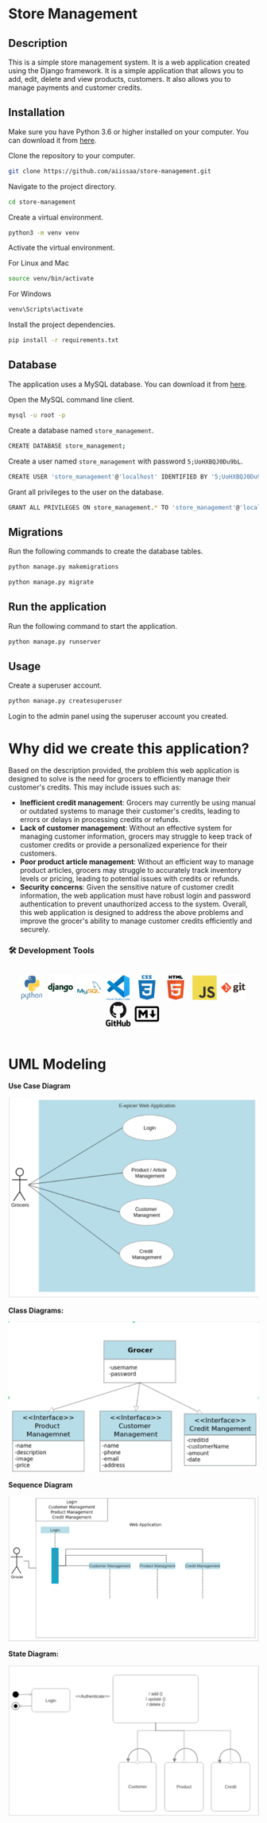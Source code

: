 # Store Management

## Description

This is a simple store management system. It is a web application created using the Django framework. It is a simple application that allows you to add, edit, delete and view products, customers. It also allows you to manage payments and customer credits.

## Installation
Make sure you have Python 3.6 or higher installed on your computer. You can download it from [here](https://www.python.org/downloads/).

Clone the repository to your computer.

```bash
git clone https://github.com/aiissaa/store-management.git
```

Navigate to the project directory.

```bash
cd store-management
```

Create a virtual environment.

```bash
python3 -m venv venv
```

Activate the virtual environment.

For Linux and Mac

```bash
source venv/bin/activate
```

For Windows

```bash
venv\Scripts\activate
```

Install the project dependencies.

```bash
pip install -r requirements.txt
```

## Database
The application uses a MySQL database. You can download it from [here](https://dev.mysql.com/downloads/mysql/).

Open the MySQL command line client.
```bash
mysql -u root -p
```
Create a database named `store_management`.

```bash
CREATE DATABASE store_management;
```

Create a user named `store_management` with password `5;UoHXBQJ0Du9bL`.

```bash
CREATE USER 'store_management'@'localhost' IDENTIFIED BY '5;UoHXBQJ0Du9bL';
```

Grant all privileges to the user on the database.

```bash
GRANT ALL PRIVILEGES ON store_management.* TO 'store_management'@'localhost';
```

## Migrations
Run the following commands to create the database tables.

```bash
python manage.py makemigrations
```
```bash
python manage.py migrate
```

## Run the application
Run the following command to start the application.

```bash
python manage.py runserver
```

## Usage
Create a superuser account.

```bash
python manage.py createsuperuser
```

Login to the admin panel using the superuser account you created.

# Why did we create this application?
Based on the description provided, the problem this web application is designed to solve is the need for grocers to efficiently manage their customer's credits. This may include issues such as:
- **Inefficient credit management**: Grocers may currently be using manual or outdated systems to manage their customer's credits, leading to errors or delays in processing credits or refunds.
- **Lack of customer management**: Without an effective system for managing customer information, grocers may struggle to keep track of customer credits or provide a personalized experience for their customers.
- **Poor product article management**: Without an efficient way to manage product articles, grocers may struggle to accurately track inventory levels or pricing, leading to potential issues with credits or refunds.
- **Security concerns**: Given the sensitive nature of customer credit information, the web application must have robust login and password authentication to prevent unauthorized access to the system.
Overall, this web application is designed to address the above problems and improve the grocer's ability to manage customer credits efficiently and securely.




### :hammer_and_wrench: Development Tools

<br>
<div align="center">
  <img src="https://github.com/devicons/devicon/blob/master/icons/python/python-original-wordmark.svg" title="Python" alt="Python" width="50" height="50"/>&nbsp;
  <img src="https://github.com/devicons/devicon/blob/master/icons/django/django-plain-wordmark.svg" title="Django" alt="Django" width="50" height="50"/>&nbsp;
  <img src="https://github.com/devicons/devicon/blob/master/icons/mysql/mysql-original-wordmark.svg" title="MySQL" **alt="MySQL" width="50" height="50"/>&nbsp;
  <img src="https://github.com/devicons/devicon/blob/master/icons/vscode/vscode-original-wordmark.svg" title="VSCode" alt="VSCode" width="50" height="50"/>&nbsp;
  <img src="https://github.com/devicons/devicon/blob/master/icons/css3/css3-plain-wordmark.svg"  title="CSS3" alt="CSS" width="50" height="50"/>&nbsp;
  <img src="https://github.com/devicons/devicon/blob/master/icons/html5/html5-original-wordmark.svg" title="HTML5" alt="HTML" width="50" height="50"/>&nbsp;
  <img src="https://github.com/devicons/devicon/blob/master/icons/javascript/javascript-original.svg" title="JavaScript" alt="JavaScript" width="50" height="50"/>&nbsp;
  <img src="https://github.com/devicons/devicon/blob/master/icons/git/git-original-wordmark.svg" title="Git" **alt="Git" width="50" height="50"/>&nbsp;
  <img src="https://github.com/devicons/devicon/blob/master/icons/github/github-original-wordmark.svg" title="GitHub" **alt="GitHub" width="50" height="50"/>&nbsp;
  <img src="https://github.com/devicons/devicon/blob/master/icons/markdown/markdown-original.svg" title="Markdown" alt="Markdown" width="50" height="50"/>&nbsp;
</div>
<br>

# UML Modeling

**Use Case Diagram**

![](./diagrams/usecase.png)

**Class Diagrams:**

![](./diagrams/class.png)

**Sequence Diagram**

![](./diagrams/sequence.png)

**State Diagram:**

![](./diagrams/state.png)

